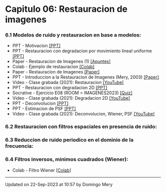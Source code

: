 
# Capitulo 06: Restauracion de imagenes
### 6.1 Modelos de ruido y restauracion en base a modelos:
* PPT - Motivacion [[PPT]](https://github.com/domingomery/imagenes/blob/master/clases/Cap06_Restauracion/presentations/IMG06_Examples.pptx)
* PPT - Restauracion con degradacion por movimiento lineal uniforme [[PPT]](https://github.com/domingomery/imagenes/blob/master/clases/Cap06_Restauracion/presentations/IMG06_Introduccion.pptx)
* Paper - Restauracion de Imagenes (1) [[Apuntes]](https://github.com/domingomery/imagenes/blob/master/clases/Cap06_Restauracion/presentations/IMG06_ImageRestoration.pdf)
* Colab - Ejemplo de restauracion [[Colab]](https://colab.research.google.com/drive/1lcq5BYnD8ITJEAPXLY5q9m6TM4MIt9oS)
* Paper - Restauracion de Imagenes [[Paper]](https://github.com/domingomery/imagenes/blob/master/clases/Cap06_Restauracion/presentations/IMG06_ImageRestorarion_Paper.pdf)
* PPT - Introduccion a la Restauracion de Imagenes (Mery, 2003) [[Paper]](https://github.com/domingomery/imagenes/blob/master/clases/Cap06_Restauracion/papers/IMG06_CLEI_paper.pdf)
* Video - Clase grabada (2021): Restauracion [[YouTube]](https://youtu.be/Z_opyRl1Ey8)
* PPT - Restauracion con degradacion 2D [[PPT]](https://github.com/domingomery/imagenes/blob/master/clases/Cap06_Restauracion/presentations/IMG06_Blur2D.pptx)
* Socrative - Ejercicio E08 (ROOM = IMAGENES2023) [[Quiz]](http://www.socrative.com)
* Video - Clase grabada (2021): Degradacion 2D [[YouTube]](https://youtu.be/4O1pvj47RTM)
* PPT - Deconvolucion [[PPT]](https://github.com/domingomery/imagenes/blob/master/clases/Cap06_Restauracion/presentations/IMG06_Deconvolution.pptx)
* PPT - Estimacion de PSF [[PPT]](https://github.com/domingomery/imagenes/blob/master/clases/Cap06_Restauracion/presentations/IMG06_PSF.pptx)
* Video - Clase grabada (2021): Deconvolucion, Wiener, PSF [[YouTube]](https://youtu.be/2sRvEn4fXM0)
### 6.2 Restauracion con filtros espaciales en presencia de ruido:
### 6.3 Reduccion de ruido periodico en el dominio de la frecuencia:
### 6.4 Filtros inversos, minimos cuadrados (Wiener):
* Colab - Filtro Wiener [[Colab]](https://colab.research.google.com/drive/1VjtFI8hzY7Boh6hmrMDtiRZ5PcOh0Rh0)
---


Updated on 22-Sep-2023 at 10:57 by Domingo Mery
